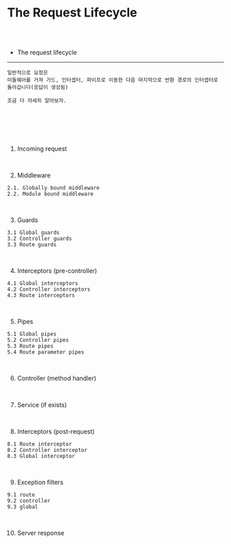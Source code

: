 # The Request Lifecycle

<br />
<br />

* The request lifecycle
---

```
일반적으로 요청은
미들웨어를 거쳐 가드, 인터셉터, 파이프로 이동한 다음 마지막으로 반환 경로의 인터셉터로 돌아갑니다(응답이 생성됨)

조금 더 자세히 알아보자.
```

<br />
<br />
<br />
<br />

1. Incoming request

<br />

2. Middleware

```
2.1. Globally bound middleware
2.2. Module bound middleware
```

<br />

3. Guards

```
3.1 Global guards
3.2 Controller guards
3.3 Route guards
```

<br />

4. Interceptors (pre-controller)

```
4.1 Global interceptors
4.2 Controller interceptors
4.3 Route interceptors
```

<br />

5. Pipes

```
5.1 Global pipes
5.2 Controller pipes
5.3 Route pipes
5.4 Route parameter pipes
```

<br />

6. Controller (method handler)

<br />

7. Service (if exists)

<br />

8. Interceptors (post-request)

```
8.1 Route interceptor
8.2 Controller interceptor
8.3 Global interceptor
```

<br />

9. Exception filters

```
9.1 route
9.2 controller
9.3 global
```

<br />

10. Server response
